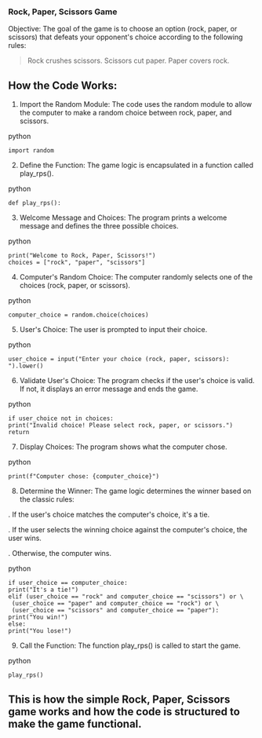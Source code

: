 ### Rock, Paper, Scissors Game ###

Objective: The goal of the game is to choose an option (rock, paper, or scissors) that defeats your opponent's choice according to the following rules:

>Rock crushes scissors.
>Scissors cut paper.
>Paper covers rock.


## How the Code Works: ##

1) Import the Random Module: The code uses the random module to allow the computer to make a random choice between rock, paper, and scissors.
  
  python

    import random


2)  Define the Function: The game logic is encapsulated in a function called play_rps().

  python

    def play_rps():

3)  Welcome Message and Choices: The program prints a welcome message and defines the three possible choices.

  python

    print("Welcome to Rock, Paper, Scissors!")
    choices = ["rock", "paper", "scissors"]

4)  Computer's Random Choice: The computer randomly selects one of the choices (rock, paper, or scissors).

  python
   
    computer_choice = random.choice(choices)

5)  User's Choice: The user is prompted to input their choice.

  python

    user_choice = input("Enter your choice (rock, paper, scissors): ").lower()

6)  Validate User's Choice: The program checks if the user's choice is valid. If not, it displays an error message and ends the game.

  python
   
    if user_choice not in choices:
    print("Invalid choice! Please select rock, paper, or scissors.")
    return
 
 
 7)  Display Choices: The program shows what the computer chose.

  python

    print(f"Computer chose: {computer_choice}")


8)  Determine the Winner: The game logic determines the winner based on the classic rules:

   . If the user's choice matches the computer's choice, it's a tie.

   . If the user selects the winning choice against the computer's choice, the user wins.

   . Otherwise, the computer wins.

  python


    if user_choice == computer_choice:
    print("It's a tie!")
    elif (user_choice == "rock" and computer_choice == "scissors") or \
     (user_choice == "paper" and computer_choice == "rock") or \
     (user_choice == "scissors" and computer_choice == "paper"):
    print("You win!")
    else:
    print("You lose!")


9)  Call the Function: The function play_rps() is called to start the game.

  python

    play_rps()



##  This is how the simple Rock, Paper, Scissors game works and how the code is structured to make the game functional. ##
